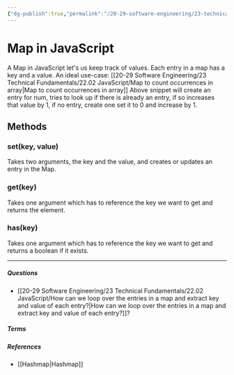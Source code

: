 ```yaml
---
{"dg-publish":true,"permalink":"/20-29-software-engineering/23-technical-fundamentals/22-02-java-script/map-in-java-script/","tags":["type/permanent","code/javascript"],"created":"2023-07-17T16:43:45.800-05:00","updated":"2023-09-05T18:20:51.038-05:00"}
---
```


# Map in JavaScript
A Map in JavaScript let's us keep track of values. Each entry in a map has a key and a value. An ideal use-case: [[20-29 Software Engineering/23 Technical Fundamentals/22.02 JavaScript/Map to count occurrences in array\|Map to count occurrences in array]]
Above snippet will create an entry for num, tries to look up if there is already an entry, if so increases that value by 1, if no entry, create one set it to 0 and increase by 1.
## Methods
### set(key, value)
Takes two arguments, the key and the value, and creates or updates an entry in the Map.
### get(key)
Takes one argument which has to reference the key we want to get and returns the element.
### has(key)
Takes one argument which has to reference the key we want to get and returns a boolean if it exists.

---
##### Questions
- [[20-29 Software Engineering/23 Technical Fundamentals/22.02 JavaScript/How can we loop over the entries in a map and extract key and value of each entry?\|How can we loop over the entries in a map and extract key and value of each entry?]]?

##### Terms
<!-- Links to definition pages -->

##### References
<!-- Links to pages not referenced in the content -->
- [[Hashmap\|Hashmap]]
